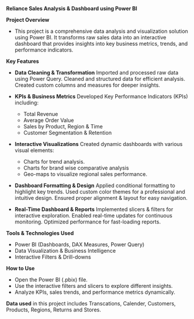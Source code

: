 **Reliance Sales Analysis & Dashboard using Power BI**

**Project Overview**
- This project is a comprehensive data analysis and visualization solution using Power BI. It transforms raw sales data into an interactive dashboard that provides insights into key business metrics, trends, and performance indicators.

**Key Features**
- **Data Cleaning & Transformation**
Imported and processed raw data using Power Query.
Cleaned and structured data for efficient analysis.
Created custom columns and measures for deeper insights.

- **KPIs & Business Metrics**
Developed Key Performance Indicators (KPIs) including:
  - Total Revenue
  - Average Order Value
  - Sales by Product, Region & Time
  - Customer Segmentation & Retention

- **Interactive Visualizations**
Created dynamic dashboards with various visual elements:
  - Charts for trend analysis.
  - Charts for brand wise comparative analysis 
  - Geo-maps to visualize regional sales performance.

- **Dashboard Formatting & Design**
Applied conditional formatting to highlight key trends.
Used custom color themes for a professional and intuitive design.
Ensured proper alignment & layout for easy navigation.

- **Real-Time Dashboard & Reports**
Implemented slicers & filters for interactive exploration.
Enabled real-time updates for continuous monitoring.
Optimized performance for fast-loading reports.

**Tools & Technologies Used**
- Power BI (Dashboards, DAX Measures, Power Query)
- Data Visualization & Business Intelligence
- Interactive Filters & Drill-downs

**How to Use**
- Open the Power BI (.pbix) file.
- Use the interactive filters and slicers to explore different insights.
- Analyze KPIs, sales trends, and performance metrics dynamically.

**Data used** in this project includes Transcations, Calender, Customers, Products, Regions, Returns and Stores.
